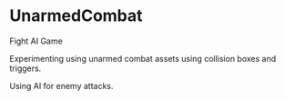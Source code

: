 # UnarmedCombat
 Fight AI Game

Experimenting using unarmed combat assets using collision boxes and triggers.

Using AI for enemy attacks.
